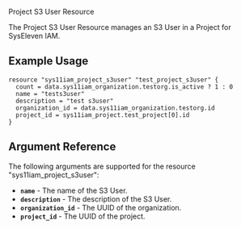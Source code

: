 Project S3 User Resource

The Project S3 User Resource manages an S3 User in a Project for SysEleven IAM.

## Example Usage

```hcl
resource "sys11iam_project_s3user" "test_project_s3user" {
  count = data.sys11iam_organization.testorg.is_active ? 1 : 0
  name = "tests3user"
  description = "test s3user"
  organization_id = data.sys11iam_organization.testorg.id
  project_id = sys11iam_project.test_project[0].id
}
```

## Argument Reference

The following arguments are supported for the resource "sys11iam_project_s3user":
* **`name`** - The name of the S3 User.
* **`description`** - The description of the S3 User.
* **`organization_id`** - The UUID of the organization.
* **`project_id`** - The UUID of the project.

